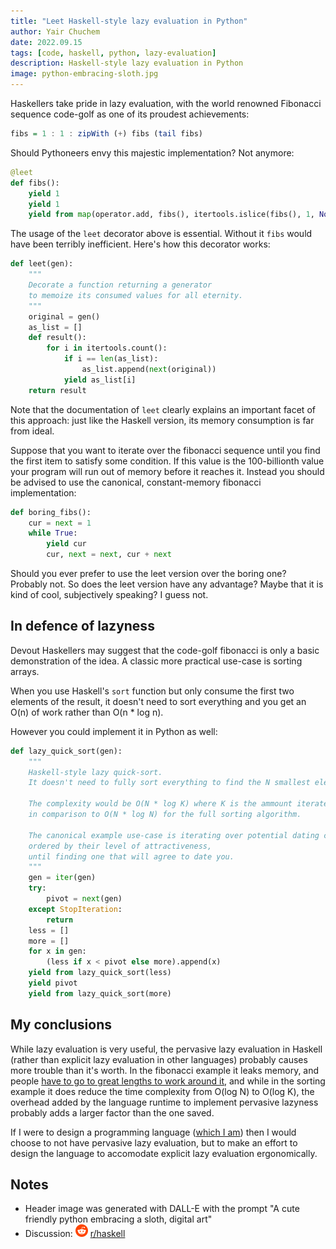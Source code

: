 ```yaml
---
title: "Leet Haskell-style lazy evaluation in Python"
author: Yair Chuchem
date: 2022.09.15
tags: [code, haskell, python, lazy-evaluation]
description: Haskell-style lazy evaluation in Python
image: python-embracing-sloth.jpg
---
```


Haskellers take pride in lazy evaluation, with the world renowned Fibonacci sequence code-golf as one of its proudest achievements:

```Haskell
fibs = 1 : 1 : zipWith (+) fibs (tail fibs)
```

Should Pythoneers envy this majestic implementation? Not anymore:

```Python
@leet
def fibs():
    yield 1
    yield 1
    yield from map(operator.add, fibs(), itertools.islice(fibs(), 1, None))
```

The usage of the `leet` decorator above is essential. Without it `fibs` would have been terribly inefficient. Here's how this decorator works:

```Python
def leet(gen):
    """
    Decorate a function returning a generator
    to memoize its consumed values for all eternity.
    """
    original = gen()
    as_list = []
    def result():
        for i in itertools.count():
            if i == len(as_list):
                as_list.append(next(original))
            yield as_list[i]
    return result
```

Note that the documentation of `leet` clearly explains an important facet of this approach: just like the Haskell version, its memory consumption is far from ideal.

Suppose that you want to iterate over the fibonacci sequence until you find the first item to satisfy some condition. If this value is the 100-billionth value your program will run out of memory before it reaches it. Instead you should be advised to use the canonical, constant-memory fibonacci implementation:

```Python
def boring_fibs():
    cur = next = 1
    while True:
        yield cur
        cur, next = next, cur + next
```

Should you ever prefer to use the leet version over the boring one? Probably not. So does the leet version have any advantage? Maybe that it is kind of cool, subjectively speaking? I guess not.

## In defence of lazyness

Devout Haskellers may suggest that the code-golf fibonacci is only a basic demonstration of the idea. A classic more practical use-case is sorting arrays.

When you use Haskell's `sort` function but only consume the first two elements of the result, it doesn't need to sort everything and you get an O(n) of work rather than O(n * log n).

However you could implement it in Python as well:

```Python
def lazy_quick_sort(gen):
    """
    Haskell-style lazy quick-sort.
    It doesn't need to fully sort everything to find the N smallest elements.

    The complexity would be O(N * log K) where K is the ammount iterated,
    in comparison to O(N * log N) for the full sorting algorithm.

    The canonical example use-case is iterating over potential dating candidates
    ordered by their level of attractiveness,
    until finding one that will agree to date you.
    """
    gen = iter(gen)
    try:
        pivot = next(gen)
    except StopIteration:
        return
    less = []
    more = []
    for x in gen:
        (less if x < pivot else more).append(x)
    yield from lazy_quick_sort(less)
    yield pivot
    yield from lazy_quick_sort(more)
```

## My conclusions

While lazy evaluation is very useful, the pervasive lazy evaluation in Haskell (rather than explicit lazy evaluation in other languages) probably causes more trouble than it's worth. In the fibonacci example it leaks memory, and people [have to go to great lengths to work around it](https://www.reddit.com/r/haskell/comments/2g9akh/preventing_memoization_in_ai_search_problems/), and while in the sorting example it does reduce the time complexity from O(log N) to O(log K), the overhead added by the language runtime to implement pervasive lazyness probably adds a larger factor than the one saved.

If I were to design a programming language ([which I am](http://www.lamdu.org)) then I would choose to not have pervasive lazy evaluation, but to make an effort to design the language to accomodate explicit lazy evaluation ergonomically.

## Notes

* Header image was generated with DALL-E with the prompt "A cute friendly python embracing a sloth, digital art"
* Discussion: <img src="/images/reddit.svg" alt="reddit" style="width: 20px; display: inline;"/> [r/haskell](https://www.reddit.com/r/haskell/comments/xjz1og/leet_haskellstyle_lazy_evaluation_in_python/)